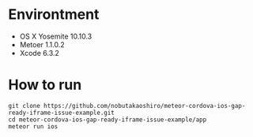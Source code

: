# Environtment

- OS X Yosemite 10.10.3
- Metoer 1.1.0.2
- Xcode 6.3.2

# How to run

```
git clone https://github.com/nobutakaoshiro/meteor-cordova-ios-gap-ready-iframe-issue-example.git
cd meteor-cordova-ios-gap-ready-iframe-issue-example/app
meteor run ios
```
